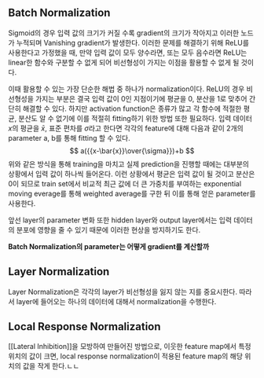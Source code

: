 ## Batch Normalization
Sigmoid의 경우 입력 값의 크기가 커질 수록 gradient의 크기가 작아지고 이러한 노드가 누적되며 Vanishing gradient가 발생한다. 이러한 문제를 해결하기 위해 ReLU를 사용한다고 가정했을 때, 만약 입력 값이 모두 양수라면, 또는 모두 음수라면 ReLU는 linear한 함수와 구분할 수 없게 되어 비선형성이 가지는 이점을 활용할 수 없게 될 것이다.

이때 활용할 수 있는 가장 단순한 해법 중 하나가 normalization이다. ReLU의 경우 비선형성을 가지는 부분은 결국 입력 값이 0인 지점이기에 평균을 0, 분산을 1로 맞추어 간단히 해결할 수 있다. 하지만 activation function은 종류가 많고 각 함수에 적절한 평균, 분산도 알 수 없기에 이를 적절히 fitting하기 위한 방법 또한 필요하다. 입력 데이터 $x$의 평균을 $\bar{x}$, 표준 편차를 $\sigma$라고 한다면 각각의 feature에 대해 다음과 같이 2개의 parameter a, b를 통해 fitting 할 수 있다.
$$
a({{x-\bar{x}}\over{\sigma}})+b
$$
위와 같은 방식을 통해 training을 마치고 실제 prediction을 진행할 때에는 대부분의 상황에서 입력 값이 하나씩 들어온다. 이런 상황에서 평균은 입력 값이 될 것이고 분산은 0이 되므로 train set에서 비교적 최근 값에 더 큰 가중치를 부여하는 exponential moving everage를 통해 weighted average를 구한 뒤 이를 통해 얻은 parameter를 사용한다.

앞선 layer의 parameter 변화 또한 hidden layer와 output layer에서는 입력 데이터의 분포에 영향을 줄 수 있기 때문에 이러한 현상을 방지하기도 한다.

**Batch Normalization의 parameter는 어떻게 gradient를 계산할까**
## Layer Normalization
Layer Normalization은 각각의 layer가 비선형성을 잃지 않는 지를 중요시한다. 따라서 layer에 들어오는 하나의 데이터에 대해서 normalization을 수행한다.
## Local Response Normalization
[[Lateral Inhibition]]을 모방하여 만들어진 방법으로, 이웃한 feature map에서 특정 위치의 값이 크면, local response normalization이 적용된 feature map의 해당 위치의 값을 작게 한다.ㄴㄴ